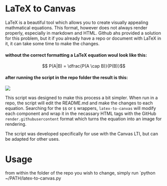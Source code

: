 # LaTeX to Canvas

LaTeX is a beautiful tool which allows you to create visually appealing mathmatical equations.  This format, however does not always render properly, especially in markdown and HTML.  Github ahs provided a solution for this problem, but it if you already have a repo or document with LaTeX in it, it can take some time to make the changes.

#### without the correct formatting a LaTeX equation woul look like this:
$$ P(A|B) = \dfrac{P(A \cap B)}{P(B)}$$

#### after running the script in the repo folder the result is this:

<img src="https://render.githubusercontent.com/render/math?math=P(A|B) =\dfrac{P(A \cap B)}{P(B)}">

This script was designed to make this process a bit simpler.  When run in a repo, the script will edit the README.md and make the changes to each equation.  Searching for the `$$` or `$` wrappers, `latex-to-canvas` will modify each component and wrap it in the necassary HTML tags with the GitHub `render.githubusercontent` format which turns the equation into an image for rendering.

The script was developed specifically for use with the Canvas LTI, but can be adapted for other uses.

# Usage

from within the folder of the repo you wish to change, simply run `python ~/PATH/latex-to-canvas.py <lesson number>

